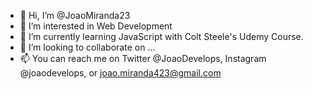 - 👋 Hi, I’m @JoaoMiranda23
- 👀 I’m interested in Web Development
- 🌱 I’m currently learning JavaScript with Colt Steele's Udemy Course.
- 💞️ I’m looking to collaborate on ...
- 📫 You can reach me on Twitter @JoaoDevelops, Instagram @joaodevelops, or joao.miranda423@gmail.com

<!---
JoaoMiranda23/JoaoMiranda23 is a ✨ special ✨ repository because its `README.md` (this file) appears on your GitHub profile.
You can click the Preview link to take a look at your changes.
--->
